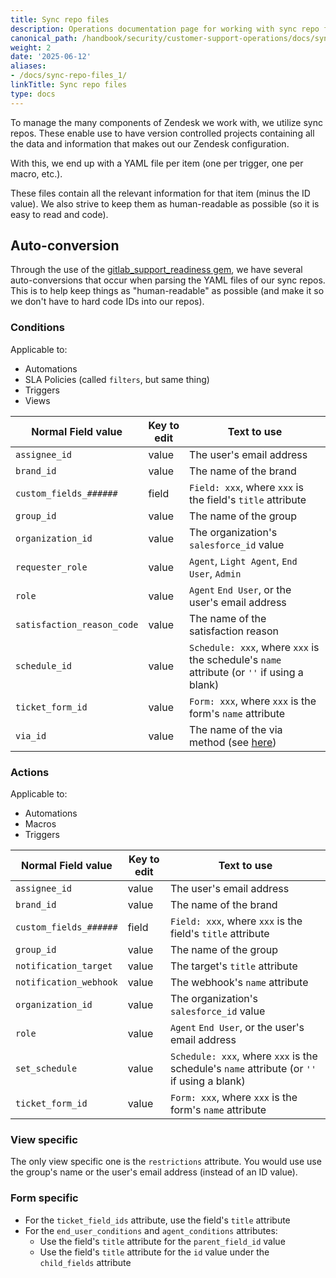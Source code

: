 ```yaml
---
title: Sync repo files
description: Operations documentation page for working with sync repo files
canonical_path: /handbook/security/customer-support-operations/docs/sync-repo-files
weight: 2
date: '2025-06-12'
aliases:
- /docs/sync-repo-files_1/
linkTitle: Sync repo files
type: docs
---
```


To manage the many components of Zendesk we work with, we utilize sync repos. These enable use to have version controlled projects containing all the data and information that makes out our Zendesk configuration.

With this, we end up with a YAML file per item (one per trigger, one per macro, etc.).

These files contain all the relevant information for that item (minus the ID value). We also strive to keep them as human-readable as possible (so it is easy to read and code).

## Auto-conversion

Through the use of the [gitlab_support_readiness gem](https://rubygems.org/gems/gitlab_support_readiness), we have several auto-conversions that occur when parsing the YAML files of our sync repos. This is to help keep things as "human-readable" as possible (and make it so we don't have to hard code IDs into our repos).

### Conditions

Applicable to:

- Automations
- SLA Policies (called `filters`, but same thing)
- Triggers
- Views

| Normal Field value | Key to edit | Text to use |
|--------------------|-------------|-------------|
| `assignee_id` | value | The user's email address |
| `brand_id` | value | The name of the brand |
| `custom_fields_######` | field | `Field: xxx`, where `xxx` is the field's `title` attribute |
| `group_id` | value | The name of the group |
| `organization_id` | value | The organization's `salesforce_id` value |
| `requester_role` | value | `Agent`, `Light Agent`, `End User`, `Admin` |
| `role` | value | `Agent` `End User`, or the user's email address |
| `satisfaction_reason_code` | value | The name of the satisfaction reason |
| `schedule_id` | value | `Schedule: xxx`, where `xxx` is the schedule's `name` attribute (or `''` if using a blank) |
| `ticket_form_id` | value | `Form: xxx`, where `xxx` is the form's `name` attribute |
| `via_id` | value | The name of the via method (see [here](https://gitlab.com/gitlab-support-readiness/gitlab_support_readiness_gem/-/blob/master/lib/support_readiness/zendesk/via_types.rb)) |

### Actions

Applicable to:

- Automations
- Macros
- Triggers

| Normal Field value | Key to edit | Text to use |
|--------------------|-------------|-------------|
| `assignee_id` | value | The user's email address |
| `brand_id` | value | The name of the brand |
| `custom_fields_######` | field | `Field: xxx`, where `xxx` is the field's `title` attribute |
| `group_id` | value | The name of the group |
| `notification_target` | value | The target's `title` attribute |
| `notification_webhook` | value | The webhook's `name` attribute |
| `organization_id` | value | The organization's `salesforce_id` value |
| `role` | value | `Agent` `End User`, or the user's email address |
| `set_schedule` | value | `Schedule: xxx`, where `xxx` is the schedule's `name` attribute (or `''` if using a blank) |
| `ticket_form_id` | value | `Form: xxx`, where `xxx` is the form's `name` attribute |

### View specific

The only view specific one is the `restrictions` attribute. You would use use the group's name or the user's email address (instead of an ID value).

### Form specific

- For the `ticket_field_ids` attribute, use the field's `title` attribute
- For the `end_user_conditions` and `agent_conditions` attributes:
  - Use the field's `title` attribute for the `parent_field_id` value
  - Use the field's `title` attribute for the `id` value under the `child_fields` attribute

